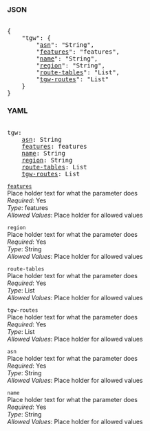 ### JSON 
<pre> 
{
    "tgw": {
        "<a href=#asn>asn</a>": "String", 
        "<a href=#features>features</a>": "features", 
        "<a href=#name>name</a>": "String", 
        "<a href=#region>region</a>": "String", 
        "<a href=#route-tables>route-tables</a>": "List", 
        "<a href=#tgw-routes>tgw-routes</a>": "List"
    }
}</pre> 
### YAML 
<pre> 
tgw:
    <a href=#asn>asn</a>: String
    <a href=#features>features</a>: features
    <a href=#name>name</a>: String
    <a href=#region>region</a>: String
    <a href=#route-tables>route-tables</a>: List
    <a href=#tgw-routes>tgw-routes</a>: List
</pre> 


<a name= "features" href="mandatory-account-configs/shared-network/deployments/tgw/features.md">`features`</a> \
Place holder text for what the parameter does \
*Required*: Yes \
*Type*: features \
*Allowed Values*: Place holder for allowed values

`region`  <a name="region"></a> \
Place holder text for what the parameter does \
*Required*: Yes \
*Type*: String \
*Allowed Values*: Place holder for allowed values

`route-tables`  <a name="route-tables"></a> \
Place holder text for what the parameter does \
*Required*: Yes \
*Type*: List \
*Allowed Values*: Place holder for allowed values

`tgw-routes`  <a name="tgw-routes"></a> \
Place holder text for what the parameter does \
*Required*: Yes \
*Type*: List \
*Allowed Values*: Place holder for allowed values

`asn`  <a name="asn"></a> \
Place holder text for what the parameter does \
*Required*: Yes \
*Type*: String \
*Allowed Values*: Place holder for allowed values

`name`  <a name="name"></a> \
Place holder text for what the parameter does \
*Required*: Yes \
*Type*: String \
*Allowed Values*: Place holder for allowed values

